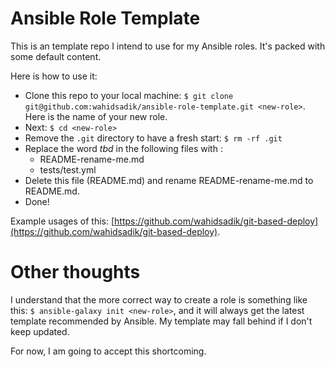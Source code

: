 # Ansible Role Template

This is an template repo I intend to use for my Ansible roles. It's packed with some default content.

Here is how to use it:

- Clone this repo to your local machine: `$ git clone git@github.com:wahidsadik/ansible-role-template.git <new-role>`. Here _<new-role>_ is the name of your new role.
- Next: `$ cd <new-role>`
- Remove the `.git` directory to have a fresh start: `$ rm -rf .git`
- Replace the word _tbd_ in the following files with _<new-role>_:
  - README-rename-me.md
  - tests/test.yml
- Delete this file (README.md) and rename README-rename-me.md to README.md.
- Done!

Example usages of this: [https://github.com/wahidsadik/git-based-deploy](https://github.com/wahidsadik/git-based-deploy).

# Other thoughts

I understand that the more correct way to create a role is something like this: `$ ansible-galaxy init <new-role>`, and it will always get the latest template recommended by Ansible. My template may fall behind if I don't keep updated.

For now, I am going to accept this shortcoming.
